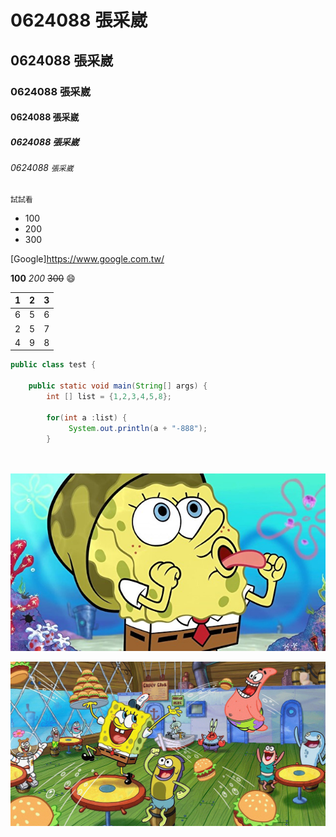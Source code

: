 # 0624088 張采崴
## 0624088 張采崴
### 0624088 張采崴
#### 0624088 張采崴
##### 0624088 張采崴

###### 0624088 `張采崴`

```
試試看
```
* 100
* 200
* 300

[Google]<https://www.google.com.tw/>

**100**
*200*
~~300~~
:smile:





| 1      | 2         | 3  |
| ------------- |:-------------:| -----:|
| 6     | 5     | 6|
| 2        |5      |   7|
| 4      |9| 8|

```java
public class test {

    public static void main(String[] args) {
        int [] list = {1,2,3,4,5,8};

        for(int a :list) {                                        
             System.out.println(a + "-888");
        }
        
        
 ```
 
        
![海綿寶寶](123456.jpg)       

[![海綿寶寶 海陸大進擊](456789.png)](https://www.youtube.com/watch?v=jkQPgy4Av7c)




